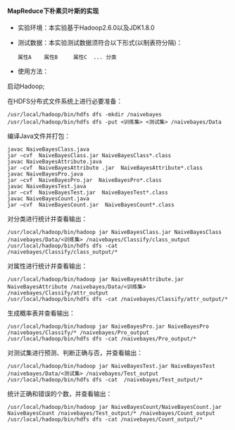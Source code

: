#### MapReduce下朴素贝叶斯的实现

- 实验环境：本实验基于Hadoop2.6.0以及JDK1.8.0

- 测试数据：本实验测试数据须符合以下形式(以制表符分隔)：
	
	`属性A	属性B 	属性C  ... 分类 `

- 使用方法：

 启动Hadoop;

 在HDFS分布式文件系统上进行必要准备：
 ```
 /usr/local/hadoop/bin/hdfs dfs -mkdir /naivebayes
/usr/local/hadoop/bin/hdfs dfs -put <训练集> <测试集> /naivebayes/Data
 ```

 编译Java文件并打包：
 ```
 javac NaiveBayesClass.java
jar –cvf  NaiveBayesClass.jar NaiveBayesClass*.class
javac NaiveBayesAttribute.java
jar –cvf  NaiveBayesAttribute .jar  NaiveBayesAttribute*.class
javac NaiveBayesPro.java
jar –cvf  NaiveBayesPro.jar  NaiveBayesPro*.class
javac NaiveBayesTest.java
jar –cvf  NaiveBayesTest.jar  NaiveBayesTest*.class
javac NaiveBayesCount.java
jar –cvf  NaiveBayesCount.jar  NaiveBayesCount*.class

 ```

 对分类进行统计并查看输出：
 ```
/usr/local/hadoop/bin/hadoop jar NaiveBayesClass.jar NaiveBayesClass /naivebayes/Data/<训练集> /naivebayes/Classify/class_output
/usr/local/hadoop/bin/hdfs dfs -cat /naivebayes/Classify/class_output/*
 ```

 对属性进行统计并查看输出：
 ```
 /usr/local/hadoop/bin/hadoop jar NaiveBayesAttribute.jar NaiveBayesAttribute /naivebayes/Data/<训练集> /naivebayes/Classify/attr_output
/usr/local/hadoop/bin/hdfs dfs -cat /naivebayes/Classify/attr_output/*
 ```

 生成概率表并查看输出：
 ```
 /usr/local/hadoop/bin/hadoop jar NaiveBayesPro.jar NaiveBayesPro /naivebayes/Classify/* /naivebayes/Pro_output
/usr/local/hadoop/bin/hdfs dfs -cat /naivebayes/Pro_output/*
 ```

 对测试集进行预测、判断正确与否，并查看输出：
 ```
 /usr/local/hadoop/bin/hadoop jar NaiveBayesTest.jar NaiveBayesTest /naivebayes/Data/<测试集> /naivebayes/Test_output
/usr/local/hadoop/bin/hdfs dfs -cat  /naivebayes/Test_output/*
 ```

 统计正确和错误的个数，并查看输出：
 ```
 /usr/local/hadoop/bin/hadoop jar NaiveBayesCount/NaiveBayesCount.jar NaiveBayesCount /naivebayes/Test_output/* /naivebayes/Count_output
/usr/local/hadoop/bin/hdfs dfs -cat /naivebayes/Count_output/*
 ```